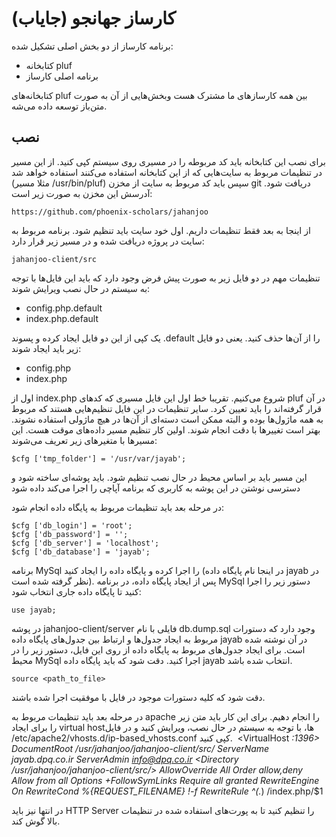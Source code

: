# کارساز جهانجو (جایاب)
برنامه کارساز از دو بخش اصلی تشکیل شده:
- کتابخانه pluf 
- برنامه اصلی کارساز

 کتابخانه‌های pluf بین همه کارسازهای ما مشترک هست وبخش‌هایی از آن به صورت متن‌باز توسعه داده می‌شه.
 
 ## نصب 
 برای نصب این کتابخانه باید کد مربوطه را در مسیری روی سیستم کپی کنید. از این مسیر در تنظیمات مربوط به سایت‌هایی که از این کتابخانه استفاده می‌کنند استفاده خواهد
 شد (مثلا مسیر /usr/bin/pluf) سپس باید کد مربوط به سایت از مخزن git دریافت شود. آدرسش این مخزن به صورت زیر است:

	https://github.com/phoenix-scholars/jahanjoo

از اینجا به بعد فقط تنظیمات داریم. اول خود سایت باید تنظیم شود. 
برنامه مربوط به سایت در پروژه دریافت شده و در مسیر زیر قرار دارد:

	jahanjoo-client/src

تنظیمات مهم در دو فایل زیر به صورت پیش فرض وجود دارد که باید این فایل‌ها با توجه به سیستم در حال نصب
ویرایش شوند:

- config.php.default
- index.php.default

یک کپی از این دو فایل ایجاد کرده و پسوند .default را از آن‌ها حذف کنید. یعنی دو فایل زیر باید ایجاد شوند:

- config.php
- index.php

اول از index.php شروع می‌کنیم. تقریبا خط اول این فایل مسیری که کدهای pluf در آن قرار گرفته‌اند را باید تعیین کرد.
سایر تنظیمات در این فایل تنظیم‌هایی هستند که مربوط به همه ماژول‌ها بوده و البته ممکن است دسته‌ای از آن‌ها در هیچ ماژولی استفاده نشوند. بهتر است تغییرها با دقت انجام شوند.
اولین کار تنظیم مسیر داده‌های موقت هست. این مسیرها با متغیرهای زیر تعریف می‌شوند:

	$cfg ['tmp_folder'] = '/usr/var/jayab';

این مسیر باید بر اساس محیط در حال نصب تنظیم شود. باید پوشه‌ای ساخته شود و دسترسی نوشتن در این پوشه به کاربری که برنامه آپاچی را اجرا می‌کند داده شود

در مرحله بعد باید تنظیمات مربوط به پایگاه داده انجام شود:

	$cfg ['db_login'] = 'root';
	$cfg ['db_password'] = '';
	$cfg ['db_server'] = 'localhost';
	$cfg ['db_database'] = 'jayab';

برنامه MySql را اجرا کرده و پایگاه داده را ایجاد کنید (در اینجا نام پایگاه داده jayab در نظر گرفته شده است).
پس از ایجاد پایگاه داده، در برنامه MySql دستور زیر را اجرا کنید تا پایگاه داده جاری انتخاب شود:

	use jayab;

در پوشه jahanjoo-client/server فایلی با نام db.dump.sql وجود دارد که دستورات مربوط به ایجاد جدول‌ها و ارتباط بین جدول‌های پایگاه داده jayab در آن نوشته شده است. برای ایجاد جدول‌های مربوط به پایگاه داده از روی این فایل، دستور زیر را در محیط MySql اجرا کنید. دقت شود که باید پایگاه داده jayab انتخاب شده باشد.

	source <path_to_file>

دقت شود که کلیه دستورات موجود در فایل با موفقیت اجرا شده باشند.

در مرحله بعد باید تنظیمات مربوط به apache را انجام دهیم. برای این کار باید متن زیر را برای ایجاد virtual host‌ها، با توجه به سیستم در حال نصب، ویرایش کنید و در فایل /etc/apache2/vhosts.d/ip-based_vhosts.conf کپی کنید.
‍‍
	<VirtualHost *:1396>
		 DocumentRoot /usr/jahanjoo/jahanjoo-client/src/
		 ServerName jayab.dpq.co.ir
		 ServerAdmin info@dpq.co.ir
		 <Directory /usr/jahanjoo/jahanjoo-client/src/>
			 AllowOverride All
			 Order allow,deny
			 Allow from all
			 Options +FollowSymLinks
			 Require all granted
			 RewriteEngine On
			 RewriteCond %{REQUEST_FILENAME} !-f
			 RewriteRule ^(.*) /index.php/$1
		 </Directory>
	</VirtualHost>
	
در انتها نیز باید HTTP Server را تنظیم کنید تا به پورت‌های استفاده شده در تنظیمات بالا گوش کند. 